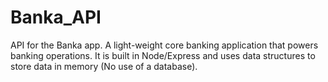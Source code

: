 # Banka_API
API for the Banka app. A light-weight core banking application that powers banking operations. It is built in Node/Express and uses data structures to store data in memory (No use of a database).
